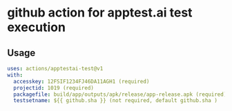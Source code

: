 # github action for apptest.ai test execution 

## Usage

```yaml
uses: actions/apptestai-test@v1
with:
  accesskey: 12FSIF1234FJ46DA11AGH1 (required)
  projectid: 1019 (required)
  packagefile: build/app/outputs/apk/release/app-release.apk (required)
  testsetname: ${{ github.sha }} (not required, default github.sha )
```
